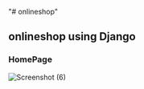 "# onlineshop" 
## onlineshop using Django
### HomePage
![Screenshot (6)](https://user-images.githubusercontent.com/41839536/57487096-777e2d80-72d1-11e9-8efe-cf00fb675dcc.png)
